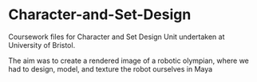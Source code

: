 # Character-and-Set-Design
Coursework files for Character and Set Design Unit undertaken at University of Bristol.

The aim was to create a rendered image of a robotic olympian, where we had to design, model, and texture the robot ourselves in Maya
